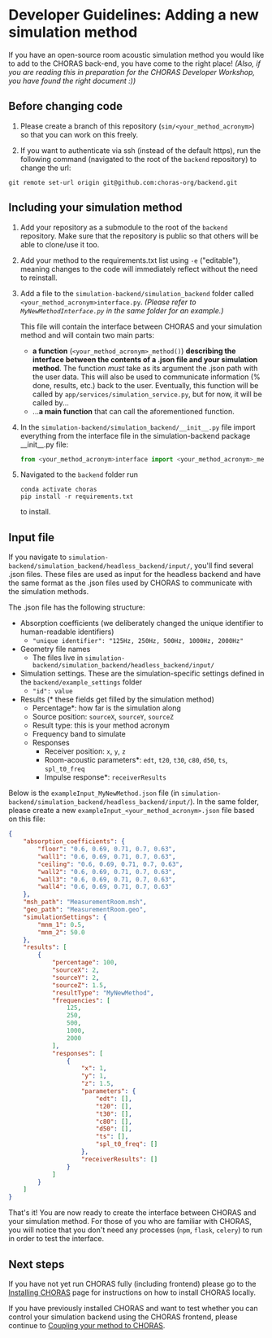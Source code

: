 # Developer Guidelines: Adding a new simulation method

If you have an open-source room acoustic simulation method you would like to add to the CHORAS back-end, you have come to the right place! _(Also, if you are reading this in preparation for the CHORAS Developer Workshop, you have found the right document :))_

## Before changing code

1. Please create a branch of this repository (`sim/<your_method_acronym>`) so that you can work on this freely.

2. If you want to authenticate via ssh (instead of the default https), run the following command (navigated to the root of the `backend` repository) to change the url:

``` shell
git remote set-url origin git@github.com:choras-org/backend.git
```

## Including your simulation method

1. Add your repository as a submodule to the root of the `backend` repository. Make sure that the repository is public so that others will be able to clone/use it too.

2. Add your method to the requirements.txt list using `-e` ("editable"), meaning changes to the code will immediately reflect without the need to reinstall.

3. Add a file to the `simulation-backend/simulation_backend` folder called `<your_method_acronym>interface.py`. _(Please refer to `MyNewMethodInterface.py` in the same folder for an example.)_

    This file will contain the interface between CHORAS and your simulation method and will contain two main parts:

    - **a function** (`<your_method_acronym>_method()`) **describing the interface between the contents of a .json file and your simulation method**. The function _must_ take as its argument the .json path with the user data. This will also be used to communicate information (% done, results, etc.) back to the user. Eventually, this function will be called by `app/services/simulation_service.py`, but for now, it will be called by...
    - ...**a main function** that can call the aforementioned function.

4. In the `simulation-backend/simulation_backend/__init__.py` file import everything from the interface file in the simulation-backend package \_\_init\_\_.py file:

    ```python
    from <your_method_acronym>interface import <your_method_acronym>_method
    ```

5. Navigated to the `backend` folder run

    ``` shell
    conda activate choras
    pip install -r requirements.txt
    ```

    to install.

## Input file

If you navigate to `simulation-backend/simulation_backend/headless_backend/input/`, you'll find several .json files. These files are used as input for the headless backend and have the same format as the .json files used by CHORAS to communicate with the simulation methods.

The .json file has the following structure:

- Absorption coefficients (we deliberately changed the unique identifier to human-readable identifiers)
  - `"unique identifier": "125Hz, 250Hz, 500Hz, 1000Hz, 2000Hz"`
- Geometry file names
  - The files live in `simulation-backend/simulation_backend/headless_backend/input/`
- Simulation settings. These are the simulation-specific settings defined in the `backend/example_settings` folder
  - `"id": value`
- Results (* these fields get filled by the simulation method)
  - Percentage*: how far is the simulation along
  - Source position: `sourceX`, `sourceY`, `sourceZ`
  - Result type: this is your method acronym
  - Frequency band to simulate
  - Responses
    - Receiver position: `x`, `y`, `z`
    - Room-acoustic parameters*: `edt`, `t20`, `t30`, `c80`, `d50`, `ts`, `spl_t0_freq`
    - Impulse response*: `receiverResults`

Below is the `exampleInput_MyNewMethod.json` file (in `simulation-backend/simulation_backend/headless_backend/input/`). In the same folder, please create a new `exampleInput_<your_method_acronym>.json` file based on this file:

```json
{
    "absorption_coefficients": {
        "floor": "0.6, 0.69, 0.71, 0.7, 0.63",
        "wall1": "0.6, 0.69, 0.71, 0.7, 0.63",
        "ceiling": "0.6, 0.69, 0.71, 0.7, 0.63",
        "wall2": "0.6, 0.69, 0.71, 0.7, 0.63",
        "wall3": "0.6, 0.69, 0.71, 0.7, 0.63",
        "wall4": "0.6, 0.69, 0.71, 0.7, 0.63"
    },
    "msh_path": "MeasurementRoom.msh",
    "geo_path": "MeasurementRoom.geo",
    "simulationSettings": {
        "mnm_1": 0.5,
        "mnm_2": 50.0
    },
    "results": [
        {
            "percentage": 100,
            "sourceX": 2,
            "sourceY": 2,
            "sourceZ": 1.5,
            "resultType": "MyNewMethod",
            "frequencies": [
                125,
                250,
                500,
                1000,
                2000
            ],
            "responses": [
                {
                    "x": 1,
                    "y": 1,
                    "z": 1.5,
                    "parameters": {
                        "edt": [],
                        "t20": [],
                        "t30": [],
                        "c80": [],
                        "d50": [],
                        "ts": [],
                        "spl_t0_freq": []
                    },
                    "receiverResults": []
                }
            ]
        }
    ]
}
```

That's it! You are now ready to create the interface between CHORAS and your simulation method. For those of you who are familiar with CHORAS, you will notice that you don't need any processes (`npm`, `flask`, `celery`) to run in order to test the interface.

## Next steps

If you have not yet run CHORAS fully (including frontend) please go to the [Installing CHORAS](./installing_choras.md) page for instructions on how to install CHORAS locally.

If you have previously installed CHORAS and want to test whether you can control your simulation backend using the CHORAS frontend, please continue to [Coupling your method to CHORAS](./choras_coupling.md).

